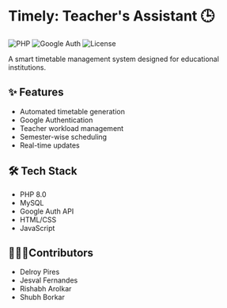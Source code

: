 # Timely: Teacher's Assistant 🕒

![PHP](https://img.shields.io/badge/PHP-8.0-blue)
![Google Auth](https://img.shields.io/badge/Auth-Google-red)
![License](https://img.shields.io/badge/License-Proprietary-yellow)

A smart timetable management system designed for educational institutions.

## ✨ Features

- Automated timetable generation
- Google Authentication
- Teacher workload management
- Semester-wise scheduling
- Real-time updates

## 🛠️ Tech Stack

- PHP 8.0
- MySQL
- Google Auth API
- HTML/CSS
- JavaScript

## 👷🏼‍♂️Contributors

- Delroy Pires
- Jesval Fernandes
- Rishabh Arolkar
- Shubh Borkar
